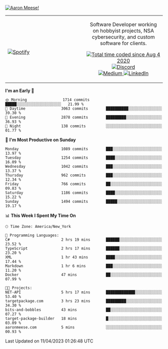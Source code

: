 [![Aaron Meese!](https://user-images.githubusercontent.com/17814535/88975338-a2aabf00-d27f-11ea-963f-8a19608716b4.png)](https://github.com/ajmeese7/readme-ascii "README ASCII")

<!-- Modified from project here: https://github.com/novatorem/novatorem -->
<table width="100%">
  <tr>
  <td width="50%">

&nbsp; <br> [![Spotify](https://ajmeese7.vercel.app/api/spotify)](https://open.spotify.com/user/ajmeese)

  </td>
  <td width="50%">
    <p align="center">
    Software Developer working on hobbyist projects, NSA cybersecurity, and custom software for clients.
    </p>
    <p align="center">
      <a href="https://wakatime.com/@f726891d-3b02-46cd-9b60-e8c59f9e2b14">
        <img src="https://wakatime.com/badge/user/f726891d-3b02-46cd-9b60-e8c59f9e2b14.svg" alt="Total time coded since Aug 4 2020" title="WakaTime" />
      </a>
      <a href="http://link.aaronmeese.com/discord">
        <img src="https://img.shields.io/badge/discord-ajmeese7%234835-369?style=flat-square&logo=discord&logoColor=white&color=purple" alt="Discord" title="Discord">
      </a>
      <br />
      <a href="https://link.aaronmeese.com/medium">
        <img src="https://img.shields.io/badge/medium-ajmeese7-1DB954?style=flat-square&logo=medium&logoColor=white" alt="Medium" title="Medium">
      </a>
      <a href="https://link.aaronmeese.com/linkedin">
        <img src="https://img.shields.io/badge/linkedIn-aaronmeese-1DB954?style=flat-square&logo=linkedin&logoColor=white&color=blue" alt="LinkedIn" title="LinkedIn">
      </a>
    </p>
  </td>

</table>

[//]: <> (The `&nbsp;` is to have Aphelion take up more space)

<!--START_SECTION:waka-->
**I'm an Early 🐤** 

```text
🌞 Morning                1714 commits        █████░░░░░░░░░░░░░░░░░░░░   21.99 % 
🌆 Daytime                3063 commits        ██████████░░░░░░░░░░░░░░░   39.30 % 
🌃 Evening                2878 commits        █████████░░░░░░░░░░░░░░░░   36.93 % 
🌙 Night                  138 commits         ░░░░░░░░░░░░░░░░░░░░░░░░░   01.77 % 
```
📅 **I'm Most Productive on Sunday** 

```text
Monday                   1089 commits        ███░░░░░░░░░░░░░░░░░░░░░░   13.97 % 
Tuesday                  1254 commits        ████░░░░░░░░░░░░░░░░░░░░░   16.09 % 
Wednesday                1042 commits        ███░░░░░░░░░░░░░░░░░░░░░░   13.37 % 
Thursday                 962 commits         ███░░░░░░░░░░░░░░░░░░░░░░   12.34 % 
Friday                   766 commits         ██░░░░░░░░░░░░░░░░░░░░░░░   09.83 % 
Saturday                 1186 commits        ████░░░░░░░░░░░░░░░░░░░░░   15.22 % 
Sunday                   1494 commits        █████░░░░░░░░░░░░░░░░░░░░   19.17 % 
```


📊 **This Week I Spent My Time On** 

```text
🕑︎ Time Zone: America/New_York

💬 Programming Languages: 
C#                       2 hrs 19 mins       ██████░░░░░░░░░░░░░░░░░░░   23.52 % 
TypeScript               2 hrs 17 mins       ██████░░░░░░░░░░░░░░░░░░░   23.20 % 
XML                      1 hr 43 mins        ████░░░░░░░░░░░░░░░░░░░░░   17.44 % 
Markdown                 1 hr 6 mins         ███░░░░░░░░░░░░░░░░░░░░░░   11.20 % 
Docker                   47 mins             ██░░░░░░░░░░░░░░░░░░░░░░░   07.99 % 

🐱‍💻 Projects: 
NET-API                  5 hrs 17 mins       █████████████░░░░░░░░░░░░   53.40 % 
targetpackage.com        3 hrs 23 mins       █████████░░░░░░░░░░░░░░░░   34.30 % 
bits-and-bobbles         43 mins             ██░░░░░░░░░░░░░░░░░░░░░░░   07.27 % 
target-package-builder   18 mins             █░░░░░░░░░░░░░░░░░░░░░░░░   03.09 % 
aaronmeese.com           5 mins              ░░░░░░░░░░░░░░░░░░░░░░░░░   00.93 % 
```


 Last Updated on 11/04/2023 01:26:48 UTC
<!--END_SECTION:waka-->
